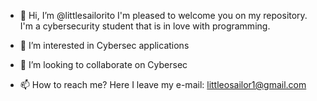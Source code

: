 - 👋 Hi, I’m @littlesailorito
I'm pleased to welcome you on my repository. I'm a cybersecurity student that is in love with programming. 


- 👀 I’m interested in Cybersec applications

- 💞️ I’m looking to collaborate on Cybersec

- 📫 How to reach me? Here I leave my e-mail: littleosailor1@gmail.com


